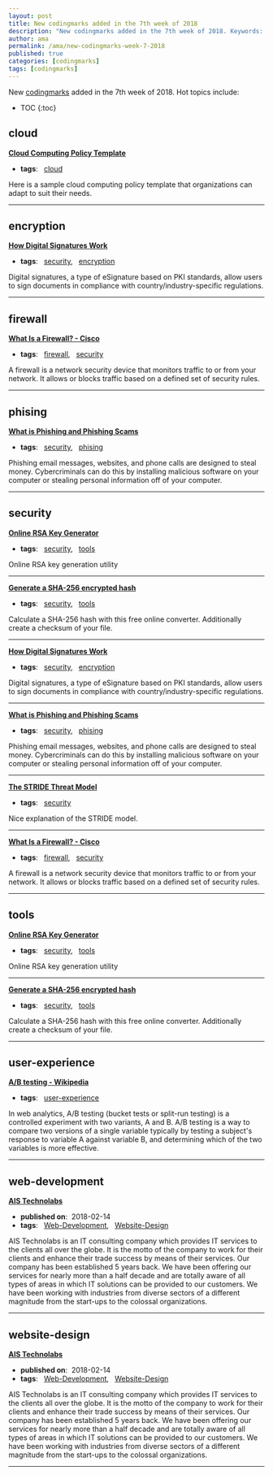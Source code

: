 ```yaml
---
layout: post
title: New codingmarks added in the 7th week of 2018
description: "New codingmarks added in the 7th week of 2018. Keywords: cloud, encryption, firewall, phising, security, tools, user-experience, web-development and website-design"
author: ama
permalink: /ama/new-codingmarks-week-7-2018
published: true
categories: [codingmarks]
tags: [codingmarks]
---
```

New [codingmarks](https://www.codingmarks.org) added in the 7th week of 2018. Hot topics include:

* TOC
{:toc} 

<!--more-->

## cloud 

**[Cloud Computing Policy Template](http://www.itmanagerdaily.com/cloud-computing-policy-template/)**

  * **tags**: &nbsp; [cloud](https://www.codingmarks.org/search?q=[cloud])

Here is a sample cloud computing policy template that organizations can adapt to suit their needs.

<hr>


## encryption 

**[How Digital Signatures Work](https://www.docusign.com/how-it-works/electronic-signature/digital-signature/digital-signature-faq)**

  * **tags**: &nbsp; [security](https://www.codingmarks.org/search?q=[security]), &nbsp; [encryption](https://www.codingmarks.org/search?q=[encryption])

Digital signatures, a type of eSignature based on PKI standards, allow users to sign documents in compliance with country/industry-specific regulations. 

<hr>


## firewall 

**[What Is a Firewall? - Cisco](https://www.cisco.com/c/en/us/products/security/firewalls/what-is-a-firewall.html)**

  * **tags**: &nbsp; [firewall](https://www.codingmarks.org/search?q=[firewall]), &nbsp; [security](https://www.codingmarks.org/search?q=[security])

A firewall is a network security device that monitors traffic to or from your network. It allows or blocks traffic based on a defined set of security rules. 

<hr>


## phising 

**[What is Phishing and Phishing Scams](https://www.microsoft.com/en-us/safety/online-privacy/phishing-symptoms.aspx)**

  * **tags**: &nbsp; [security](https://www.codingmarks.org/search?q=[security]), &nbsp; [phising](https://www.codingmarks.org/search?q=[phising])

Phishing email messages, websites, and phone calls are designed to steal money. Cybercriminals can do this by installing malicious software on your computer or stealing personal information off of your computer.

<hr>


## security 

**[Online RSA Key Generator](http://travistidwell.com/jsencrypt/demo/)**

  * **tags**: &nbsp; [security](https://www.codingmarks.org/search?q=[security]), &nbsp; [tools](https://www.codingmarks.org/search?q=[tools])

Online RSA key generation utility

<hr>

**[Generate a SHA-256 encrypted hash](https://hash.online-convert.com/sha256-generator)**

  * **tags**: &nbsp; [security](https://www.codingmarks.org/search?q=[security]), &nbsp; [tools](https://www.codingmarks.org/search?q=[tools])

Calculate a SHA-256 hash with this free online converter. Additionally create a checksum of your file.

<hr>

**[How Digital Signatures Work](https://www.docusign.com/how-it-works/electronic-signature/digital-signature/digital-signature-faq)**

  * **tags**: &nbsp; [security](https://www.codingmarks.org/search?q=[security]), &nbsp; [encryption](https://www.codingmarks.org/search?q=[encryption])

Digital signatures, a type of eSignature based on PKI standards, allow users to sign documents in compliance with country/industry-specific regulations. 

<hr>

**[What is Phishing and Phishing Scams](https://www.microsoft.com/en-us/safety/online-privacy/phishing-symptoms.aspx)**

  * **tags**: &nbsp; [security](https://www.codingmarks.org/search?q=[security]), &nbsp; [phising](https://www.codingmarks.org/search?q=[phising])

Phishing email messages, websites, and phone calls are designed to steal money. Cybercriminals can do this by installing malicious software on your computer or stealing personal information off of your computer.

<hr>

**[The STRIDE Threat Model](https://msdn.microsoft.com/en-us/library/ee823878(v=cs.20).aspx)**

  * **tags**: &nbsp; [security](https://www.codingmarks.org/search?q=[security])

Nice explanation of the STRIDE model. 

<hr>

**[What Is a Firewall? - Cisco](https://www.cisco.com/c/en/us/products/security/firewalls/what-is-a-firewall.html)**

  * **tags**: &nbsp; [firewall](https://www.codingmarks.org/search?q=[firewall]), &nbsp; [security](https://www.codingmarks.org/search?q=[security])

A firewall is a network security device that monitors traffic to or from your network. It allows or blocks traffic based on a defined set of security rules. 

<hr>


## tools 

**[Online RSA Key Generator](http://travistidwell.com/jsencrypt/demo/)**

  * **tags**: &nbsp; [security](https://www.codingmarks.org/search?q=[security]), &nbsp; [tools](https://www.codingmarks.org/search?q=[tools])

Online RSA key generation utility

<hr>

**[Generate a SHA-256 encrypted hash](https://hash.online-convert.com/sha256-generator)**

  * **tags**: &nbsp; [security](https://www.codingmarks.org/search?q=[security]), &nbsp; [tools](https://www.codingmarks.org/search?q=[tools])

Calculate a SHA-256 hash with this free online converter. Additionally create a checksum of your file.

<hr>


## user-experience 

**[A/B testing - Wikipedia](https://en.wikipedia.org/wiki/A/B_testing)**

  * **tags**: &nbsp; [user-experience](https://www.codingmarks.org/search?q=[user-experience])

In web analytics, A/B testing (bucket tests or split-run testing) is a controlled experiment with two variants, A and B. A/B testing is a way to compare two versions of a single variable typically by testing a subject's response to variable A against variable B, and determining which of the two variables is more effective.

<hr>


## web-development 

**[AIS Technolabs](https://www.aistechnolabs.com/)**

  * <i class="fa fa-calendar"></i> **published on**: &nbsp;2018-02-14
  * **tags**: &nbsp; [Web-Development](https://www.codingmarks.org/search?q=[Web-Development]), &nbsp; [Website-Design](https://www.codingmarks.org/search?q=[Website-Design])

AIS Technolabs is an IT consulting company which provides IT services to the clients all over the globe. It is the motto of the company to work for their clients and enhance their trade success by means of their services. Our company has been established 5 years back. We have been offering our services for nearly more than a half decade and are totally aware of all types of areas in which IT solutions can be provided to our customers. We have been working with industries from diverse sectors of a different magnitude from the start-ups to the colossal organizations.


<hr>


## website-design 

**[AIS Technolabs](https://www.aistechnolabs.com/)**

  * <i class="fa fa-calendar"></i> **published on**: &nbsp;2018-02-14
  * **tags**: &nbsp; [Web-Development](https://www.codingmarks.org/search?q=[Web-Development]), &nbsp; [Website-Design](https://www.codingmarks.org/search?q=[Website-Design])

AIS Technolabs is an IT consulting company which provides IT services to the clients all over the globe. It is the motto of the company to work for their clients and enhance their trade success by means of their services. Our company has been established 5 years back. We have been offering our services for nearly more than a half decade and are totally aware of all types of areas in which IT solutions can be provided to our customers. We have been working with industries from diverse sectors of a different magnitude from the start-ups to the colossal organizations.


<hr>

